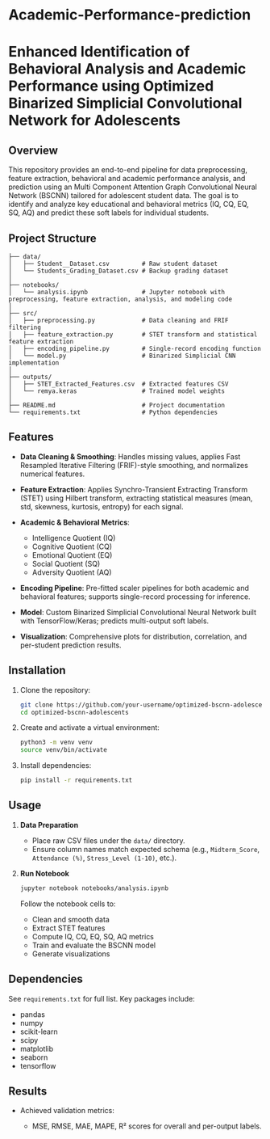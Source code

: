 # Academic-Performance-prediction
# Enhanced Identification of Behavioral Analysis and Academic Performance using Optimized Binarized Simplicial Convolutional Network for Adolescents

## Overview

This repository provides an end-to-end pipeline for data preprocessing, feature extraction, behavioral and academic performance analysis, and prediction using an Multi Component Attention Graph Convolutional Neural Network (BSCNN) tailored for adolescent student data. The goal is to identify and analyze key educational and behavioral metrics (IQ, CQ, EQ, SQ, AQ) and predict these soft labels for individual students.

## Project Structure

```
├── data/
│   ├── Student__Dataset.csv         # Raw student dataset
│   └── Students_Grading_Dataset.csv # Backup grading dataset
│
├── notebooks/
│   └── analysis.ipynb               # Jupyter notebook with preprocessing, feature extraction, analysis, and modeling code
│
├── src/
│   ├── preprocessing.py             # Data cleaning and FRIF filtering
│   ├── feature_extraction.py        # STET transform and statistical feature extraction
│   ├── encoding_pipeline.py         # Single-record encoding function
│   └── model.py                     # Binarized Simplicial CNN implementation
│
├── outputs/
│   ├── STET_Extracted_Features.csv  # Extracted features CSV
│   └── remya.keras                  # Trained model weights
│
├── README.md                        # Project documentation
└── requirements.txt                 # Python dependencies
```

## Features

* **Data Cleaning & Smoothing**: Handles missing values, applies Fast Resampled Iterative Filtering (FRIF)-style smoothing, and normalizes numerical features.
* **Feature Extraction**: Applies Synchro-Transient Extracting Transform (STET) using Hilbert transform, extracting statistical measures (mean, std, skewness, kurtosis, entropy) for each signal.
* **Academic & Behavioral Metrics**:

  * Intelligence Quotient (IQ)
  * Cognitive Quotient (CQ)
  * Emotional Quotient (EQ)
  * Social Quotient (SQ)
  * Adversity Quotient (AQ)
* **Encoding Pipeline**: Pre-fitted scaler pipelines for both academic and behavioral features; supports single-record processing for inference.
* **Model**: Custom Binarized Simplicial Convolutional Neural Network built with TensorFlow/Keras; predicts multi-output soft labels.
* **Visualization**: Comprehensive plots for distribution, correlation, and per-student prediction results.

## Installation

1. Clone the repository:

   ```bash
   git clone https://github.com/your-username/optimized-bscnn-adolescents.git
   cd optimized-bscnn-adolescents
   ```
2. Create and activate a virtual environment:

   ```bash
   python3 -m venv venv
   source venv/bin/activate
   ```
3. Install dependencies:

   ```bash
   pip install -r requirements.txt
   ```

## Usage

1. **Data Preparation**

   * Place raw CSV files under the `data/` directory.
   * Ensure column names match expected schema (e.g., `Midterm_Score`, `Attendance (%)`, `Stress_Level (1-10)`, etc.).

2. **Run Notebook**

   ```bash
   jupyter notebook notebooks/analysis.ipynb
   ```

   Follow the notebook cells to:

   * Clean and smooth data
   * Extract STET features
   * Compute IQ, CQ, EQ, SQ, AQ metrics
   * Train and evaluate the BSCNN model
   * Generate visualizations


## Dependencies

See `requirements.txt` for full list. Key packages include:

* pandas
* numpy
* scikit-learn
* scipy
* matplotlib
* seaborn
* tensorflow

## Results

* Achieved validation metrics:

  * MSE, RMSE, MAE, MAPE, R² scores for overall and per-output labels.
